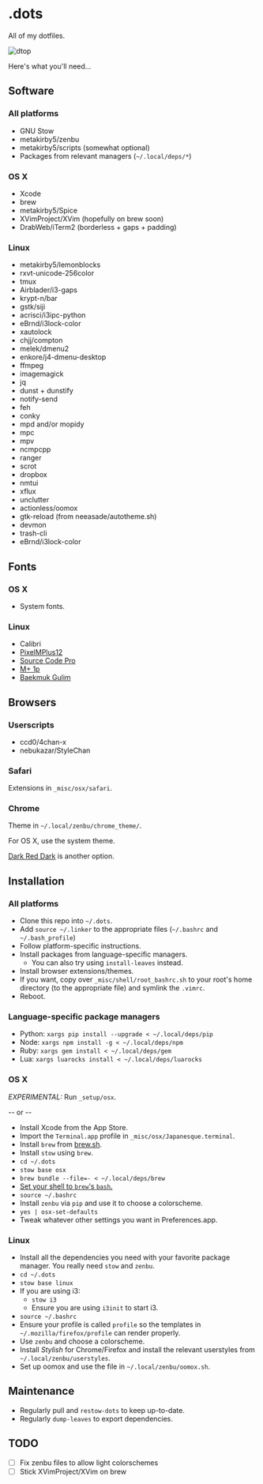 .dots
=====

All of my dotfiles.

![dtop](https://s.kirbi.es/dtop.png)

Here's what you'll need...

## Software

### All platforms

- GNU Stow
- metakirby5/zenbu
- metakirby5/scripts (somewhat optional)
- Packages from relevant managers (`~/.local/deps/*`)

### OS X

- Xcode
- brew
- metakirby5/Spice
- XVimProject/XVim (hopefully on brew soon)
- DrabWeb/iTerm2 (borderless + gaps + padding)

### Linux

- metakirby5/lemonblocks
- rxvt-unicode-256color
- tmux
- Airblader/i3-gaps
- krypt-n/bar
- gstk/siji
- acrisci/i3ipc-python
- eBrnd/i3lock-color
- xautolock
- chjj/compton
- melek/dmenu2
- enkore/j4-dmenu-desktop
- ffmpeg
- imagemagick
- jq
- dunst + dunstify
- notify-send
- feh
- conky
- mpd and/or mopidy
- mpc
- mpv
- ncmpcpp
- ranger
- scrot
- dropbox
- nmtui
- xflux
- unclutter
- actionless/oomox
- gtk-reload (from neeasade/autotheme.sh)
- devmon
- trash-cli
- eBrnd/i3lock-color

## Fonts

### OS X

- System fonts.

### Linux

- Calibri
- [PixelMPlus12](https://osdn.jp/projects/mix-mplus-ipa/releases/58930)
- [Source Code Pro](https://github.com/adobe-fonts/source-code-pro)
- [M+ 1p](http://mplus-fonts.osdn.jp/mplus-outline-fonts/download/)
- [Baekmuk Gulim](http://www.freekoreanfont.com/baekmuk-gulim-download/)

## Browsers

### Userscripts

- ccd0/4chan-x
- nebukazar/StyleChan

### Safari

Extensions in `_misc/osx/safari`.

### Chrome

Theme in `~/.local/zenbu/chrome_theme/`.

For OS X, use the system theme.

[Dark Red Dark](https://chrome.google.com/webstore/detail/dark-red-dark/blhnkflbilekjahkjkkjchfkkhgcnfjj) is another option.

## Installation

### All platforms

- Clone this repo into `~/.dots`.
- Add `source ~/.linker` to the appropriate files
  (`~/.bashrc` and `~/.bash_profile`)
- Follow platform-specific instructions.
- Install packages from language-specific managers.
  - You can also try using `install-leaves` instead.
- Install browser extensions/themes.
- If you want, copy over `_misc/shell/root_bashrc.sh` to your root's
  home directory (to the appropriate file) and symlink the `.vimrc`.
- Reboot.

### Language-specific package managers

- Python: `xargs pip install --upgrade < ~/.local/deps/pip`
- Node: `xargs npm install -g < ~/.local/deps/npm`
- Ruby: `xargs gem install < ~/.local/deps/gem`
- Lua: `xargs luarocks install < ~/.local/deps/luarocks`

### OS X

*EXPERIMENTAL:* Run `_setup/osx`.

-- or --

- Install Xcode from the App Store.
- Import the `Terminal.app` profile in `_misc/osx/Japanesque.terminal`.
- Install `brew` from [brew.sh](http://brew.sh/).
- Install `stow` using `brew`.
- `cd ~/.dots`
- `stow base osx`
- `brew bundle --file=- < ~/.local/deps/brew`
- [Set your shell to `brew`'s `bash`.](https://johndjameson.com/blog/updating-your-shell-with-homebrew/)
- `source ~/.bashrc`
- Install `zenbu` via `pip` and use it to choose a colorscheme.
- `yes | osx-set-defaults`
- Tweak whatever other settings you want in Preferences.app.

### Linux

- Install all the dependencies you need with your favorite package
  manager. You really need `stow` and `zenbu`.
- `cd ~/.dots`
- `stow base linux`
- If you are using i3:
  - `stow i3`
  - Ensure you are using `i3init` to start i3.
- `source ~/.bashrc`
- Ensure your profile is called `profile` so the templates in
  `~/.mozilla/firefox/profile` can render properly.
- Use `zenbu` and choose a colorscheme.
- Install *Stylish* for Chrome/Firefox and install the relevant userstyles
  from `~/.local/zenbu/userstyles`.
- Set up oomox and use the file in `~/.local/zenbu/oomox.sh`.

## Maintenance

- Regularly pull and `restow-dots` to keep up-to-date.
- Regularly `dump-leaves` to export dependencies.

## TODO

- [ ] Fix zenbu files to allow light colorschemes
- [ ] Stick XVimProject/XVim on brew
